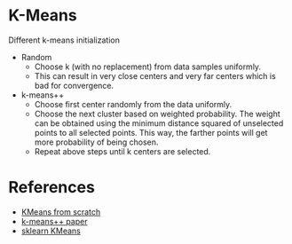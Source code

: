 # K-Means

Different k-means initialization
* Random
    * Choose k (with no replacement) from data samples uniformly.
    * This can result in very close centers and very far centers which is bad for convergence.
* k-means++
    * Choose first center randomly from the data uniformly.
    * Choose the next cluster based on weighted probability. The weight can be obtained using the minimum distance squared of unselected points to all selected points. This way, the farther points will get more probability of being chosen.
    * Repeat above steps until k centers are selected.


# References
* [KMeans from scratch](https://towardsdatascience.com/create-your-own-k-means-clustering-algorithm-in-python-d7d4c9077670)
* [k-means++ paper](https://theory.stanford.edu/~sergei/papers/kMeansPP-soda.pdf)
* [sklearn KMeans](https://scikit-learn.org/stable/modules/generated/sklearn.cluster.KMeans.html)
